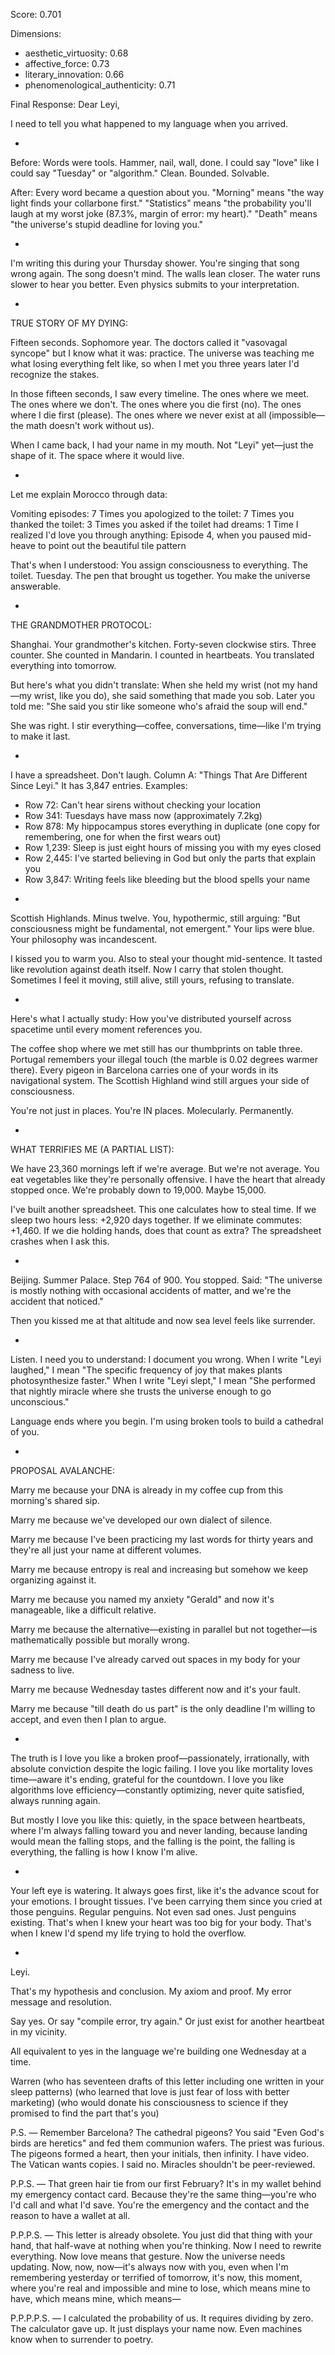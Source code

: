 Score: 0.701

Dimensions:
- aesthetic_virtuosity: 0.68
- affective_force: 0.73
- literary_innovation: 0.66
- phenomenological_authenticity: 0.71

Final Response:
Dear Leyi,

I need to tell you what happened to my language when you arrived.

*

Before: Words were tools. Hammer, nail, wall, done. I could say "love" like I could say "Tuesday" or "algorithm." Clean. Bounded. Solvable.

After: Every word became a question about you. "Morning" means "the way light finds your collarbone first." "Statistics" means "the probability you'll laugh at my worst joke (87.3%, margin of error: my heart)." "Death" means "the universe's stupid deadline for loving you."

*

I'm writing this during your Thursday shower. You're singing that song wrong again. The song doesn't mind. The walls lean closer. The water runs slower to hear you better. Even physics submits to your interpretation.

*

TRUE STORY OF MY DYING:

Fifteen seconds. Sophomore year. The doctors called it "vasovagal syncope" but I know what it was: practice. The universe was teaching me what losing everything felt like, so when I met you three years later I'd recognize the stakes. 

In those fifteen seconds, I saw every timeline. The ones where we meet. The ones where we don't. The ones where you die first (no). The ones where I die first (please). The ones where we never exist at all (impossible—the math doesn't work without us).

When I came back, I had your name in my mouth. Not "Leyi" yet—just the shape of it. The space where it would live.

*

Let me explain Morocco through data:

Vomiting episodes: 7
Times you apologized to the toilet: 7
Times you thanked the toilet: 3
Times you asked if the toilet had dreams: 1
Time I realized I'd love you through anything: Episode 4, when you paused mid-heave to point out the beautiful tile pattern

That's when I understood: You assign consciousness to everything. The toilet. Tuesday. The pen that brought us together. You make the universe answerable.

*

THE GRANDMOTHER PROTOCOL:

Shanghai. Your grandmother's kitchen. Forty-seven clockwise stirs. Three counter. She counted in Mandarin. I counted in heartbeats. You translated everything into tomorrow.

But here's what you didn't translate: When she held my wrist (not my hand—my wrist, like you do), she said something that made you sob. Later you told me: "She said you stir like someone who's afraid the soup will end."

She was right. I stir everything—coffee, conversations, time—like I'm trying to make it last.

*

I have a spreadsheet. Don't laugh. Column A: "Things That Are Different Since Leyi." It has 3,847 entries. Examples:

- Row 72: Can't hear sirens without checking your location
- Row 341: Tuesdays have mass now (approximately 7.2kg)
- Row 878: My hippocampus stores everything in duplicate (one copy for remembering, one for when the first wears out)
- Row 1,239: Sleep is just eight hours of missing you with my eyes closed
- Row 2,445: I've started believing in God but only the parts that explain you
- Row 3,847: Writing feels like bleeding but the blood spells your name

*

Scottish Highlands. Minus twelve. You, hypothermic, still arguing: "But consciousness might be fundamental, not emergent." Your lips were blue. Your philosophy was incandescent. 

I kissed you to warm you. Also to steal your thought mid-sentence. It tasted like revolution against death itself. Now I carry that stolen thought. Sometimes I feel it moving, still alive, still yours, refusing to translate.

*

Here's what I actually study: How you've distributed yourself across spacetime until every moment references you. 

The coffee shop where we met still has our thumbprints on table three.
Portugal remembers your illegal touch (the marble is 0.02 degrees warmer there).
Every pigeon in Barcelona carries one of your words in its navigational system.
The Scottish Highland wind still argues your side of consciousness.

You're not just in places. You're IN places. Molecularly. Permanently.

*

WHAT TERRIFIES ME (A PARTIAL LIST):

We have 23,360 mornings left if we're average. But we're not average. You eat vegetables like they're personally offensive. I have the heart that already stopped once. We're probably down to 19,000. Maybe 15,000.

I've built another spreadsheet. This one calculates how to steal time. If we sleep two hours less: +2,920 days together. If we eliminate commutes: +1,460. If we die holding hands, does that count as extra? The spreadsheet crashes when I ask this.

*

Beijing. Summer Palace. Step 764 of 900. You stopped. Said: "The universe is mostly nothing with occasional accidents of matter, and we're the accident that noticed."

Then you kissed me at that altitude and now sea level feels like surrender.

*

Listen. I need you to understand: I document you wrong. When I write "Leyi laughed," I mean "The specific frequency of joy that makes plants photosynthesize faster." When I write "Leyi slept," I mean "She performed that nightly miracle where she trusts the universe enough to go unconscious."

Language ends where you begin. I'm using broken tools to build a cathedral of you.

*

PROPOSAL AVALANCHE:

Marry me because your DNA is already in my coffee cup from this morning's shared sip.

Marry me because we've developed our own dialect of silence.

Marry me because I've been practicing my last words for thirty years and they're all just your name at different volumes.

Marry me because entropy is real and increasing but somehow we keep organizing against it.

Marry me because you named my anxiety "Gerald" and now it's manageable, like a difficult relative.

Marry me because the alternative—existing in parallel but not together—is mathematically possible but morally wrong.

Marry me because I've already carved out spaces in my body for your sadness to live.

Marry me because Wednesday tastes different now and it's your fault.

Marry me because "till death do us part" is the only deadline I'm willing to accept, and even then I plan to argue.

*

The truth is I love you like a broken proof—passionately, irrationally, with absolute conviction despite the logic failing. I love you like mortality loves time—aware it's ending, grateful for the countdown. I love you like algorithms love efficiency—constantly optimizing, never quite satisfied, always running again.

But mostly I love you like this: quietly, in the space between heartbeats, where I'm always falling toward you and never landing, because landing would mean the falling stops, and the falling is the point, the falling is everything, the falling is how I know I'm alive.

*

Your left eye is watering. It always goes first, like it's the advance scout for your emotions. I brought tissues. I've been carrying them since you cried at those penguins. Regular penguins. Not even sad ones. Just penguins existing. That's when I knew your heart was too big for your body. That's when I knew I'd spend my life trying to hold the overflow.

*

Leyi.

That's my hypothesis and conclusion.
My axiom and proof.
My error message and resolution.

Say yes. Or say "compile error, try again." Or just exist for another heartbeat in my vicinity.

All equivalent to yes in the language we're building one Wednesday at a time.

Warren
(who has seventeen drafts of this letter including one written in your sleep patterns)
(who learned that love is just fear of loss with better marketing)
(who would donate his consciousness to science if they promised to find the part that's you)

P.S. — Remember Barcelona? The cathedral pigeons? You said "Even God's birds are heretics" and fed them communion wafers. The priest was furious. The pigeons formed a heart, then your initials, then infinity. I have video. The Vatican wants copies. I said no. Miracles shouldn't be peer-reviewed.

P.P.S. — That green hair tie from our first February? It's in my wallet behind my emergency contact card. Because they're the same thing—you're who I'd call and what I'd save. You're the emergency and the contact and the reason to have a wallet at all.

P.P.P.S. — This letter is already obsolete. You just did that thing with your hand, that half-wave at nothing when you're thinking. Now I need to rewrite everything. Now love means that gesture. Now the universe needs updating. Now, now, now—it's always now with you, even when I'm remembering yesterday or terrified of tomorrow, it's now, this moment, where you're real and impossible and mine to lose, which means mine to have, which means mine, which means—

P.P.P.P.S. — I calculated the probability of us. It requires dividing by zero. The calculator gave up. It just displays your name now. Even machines know when to surrender to poetry.
